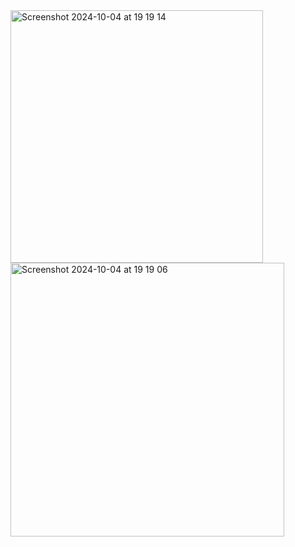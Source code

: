 <img width="404" alt="Screenshot 2024-10-04 at 19 19 14" src="https://github.com/user-attachments/assets/fa6a29bc-7ac0-4a5b-b999-b260077dabe5">
<img width="438" alt="Screenshot 2024-10-04 at 19 19 06" src="https://github.com/user-attachments/assets/3b925882-801b-4390-828c-d3a08d73ccce">
